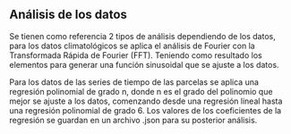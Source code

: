 ## Análisis de los datos

Se tienen como referencia 2 tipos de análisis dependiendo de los datos, para los datos climatológicos se aplica
el análisis de Fourier con la Transformada Rápida de Fourier (FFT). Teniendo como resultado los elementos para generar
una función sinusoidal que se ajuste a los datos.

Para los datos de las series de tiempo de las parcelas se aplica una regresión polinomial de grado n, donde n es el
grado del polinomio que mejor se ajuste a los datos, comenzando desde una regresión lineal hasta una regresión
polinomial de grado 6. Los valores de los coeficientes de la regresión se guardan en un archivo .json para su posterior
análisis.
